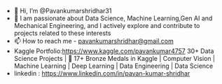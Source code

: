 - 👋 Hi, I’m @Pavankumarshridhar31
- 👀 I am passionate about Data Science, Machine Learning,Gen AI and Mechanical Engineering, and I actively explore and contribute to projects related to these interests
- 📫 How to reach me - pavankumarshridhar@gmail.com
- Kaggle Portfolio:https://www.kaggle.com/pavankumar4757  30+ Data Science Projects | 🥉 17+ Bronze Medals in Kaggle | Computer Vision | Machine Learning | Deep Learning | Data Engineering | Data Science
- linkedin : https://www.linkedin.com/in/pavan-kumar-shridhar
  


<!---
Pavankumarshridhar31/Pavankumarshridhar31 is a ✨ special ✨ repository because its `README.md` (this file) appears on your GitHub profile.
You can click the Preview link to take a look at your changes.
--->
